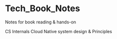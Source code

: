 # Tech_Book_Notes
Notes for book reading &amp; hands-on

CS Internals
Cloud Native system design & Principles
